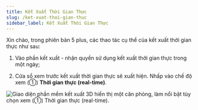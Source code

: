 ```yaml
---
title: Kết Xuất Thời Gian Thực
slug: /ket-xuat-thoi-gian-thuc
sidebar_label: Kết Xuất Thời Gian Thực
---
```


Xin chào, trong phiên bản 5 plus, các thao tác cụ thể của kết xuất thời gian thực như sau:

1. Vào phần kết xuất - nhận quyền sử dụng kết xuất thời gian thực trong một ngày;

2. Cửa sổ xem trước kết xuất thời gian thực sẽ xuất hiện. Nhấp vào chế độ xem (①) **Thời gian thực (real-time)**.

![Giao diện phần mềm kết xuất 3D hiển thị một căn phòng, làm nổi bật tùy chọn xem (①) Thời gian thực (real-time).](https://storage.googleapis.com/jegavn_kb/images/f3d6304c-058f-4c56-ad24-f1a0f98875c4.png)